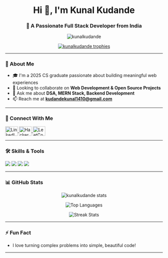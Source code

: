 <h1 align="center">Hi 👋, I'm Kunal Kudande</h1>
<h3 align="center">🚀 A Passionate Full Stack Developer from India</h3>

<p align="center">
  <img src="https://komarev.com/ghpvc/?username=kunalkudande&label=Profile%20views&color=0e75b6&style=flat" alt="kunalkudande" />
</p>

<p align="center">
  <a href="https://github.com/kunalkudande">
    <img src="https://github-profile-trophy.vercel.app/?username=kunalkudande&theme=onedark&margin-w=15&no-bg=true" alt="kunalkudande trophies" />
  </a>
</p>

---

### 🌟 About Me

- 🎓 I'm a 2025 CS graduate passionate about building meaningful web experiences  
- 👯 Looking to collaborate on **Web Development & Open Source Projects**  
- 💬 Ask me about **DSA, MERN Stack, Backend Development**  
- 📫 Reach me at **kudandekunal1410@gmail.com**

---

### 🤝 Connect With Me

<p align="left">
  <a href="https://linkedin.com/in/kunal-kudande/" target="blank">
    <img align="center" src="https://cdn.jsdelivr.net/gh/devicons/devicon/icons/linkedin/linkedin-original.svg" alt="LinkedIn" height="30" width="40" />
  </a>
  <a href="https://www.hackerrank.com/profile/kudandekunal1410" target="blank">
    <img align="center" src="https://cdn.worldvectorlogo.com/logos/hackerrank.svg" alt="HackerRank" height="30" width="40" />
  </a>
  <a href="https://leetcode.com/kudandekunal1410/" target="blank">
    <img align="center" src="https://upload.wikimedia.org/wikipedia/commons/1/19/LeetCode_logo_black.png" alt="LeetCode" height="30" width="40" />
  </a>
</p>

---

### 🛠️ Skills & Tools

<p align="left">
  <img src="https://skillicons.dev/icons?i=cpp,java,js,ts,python,golang" />
  <img src="https://skillicons.dev/icons?i=nodejs,express,react,mongodb,mysql,postgres,docker" />
  <img src="https://skillicons.dev/icons?i=git,github,postman,html,css,tailwind" />
  <img src="https://skillicons.dev/icons?i=linux,azure" />
</p>

---

### 📊 GitHub Stats

<p align="center">
  <img src="https://github-readme-stats.vercel.app/api?username=kunalkudande&show_icons=true&theme=radical" alt="kunalkudande stats"/>
</p>

<p align="center">
  <img src="https://github-readme-stats.vercel.app/api/top-langs?username=kunalkudande&show_icons=true&locale=en&layout=compact&theme=radical" alt="Top Languages" />
</p>

<p align="center">
  <img src="https://github-readme-streak-stats.herokuapp.com/?user=kunalkudande&theme=radical" alt="Streak Stats" />
</p>

---

### ⚡ Fun Fact

- I love turning complex problems into simple, beautiful code!

---

